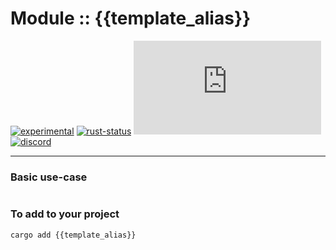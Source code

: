 <!-- {{# generate.module_header{} #}} -->

# Module :: {{template_alias}}
[![experimental](https://raster.shields.io/static/v1?label=stability&message=experimental&color=orange&logoColor=eee)](https://github.com/emersion/stability-badges#experimental) [![rust-status](https://github.com/Wandalen/wTools/actions/workflows/Module{{TemplateAlias}}Push.yml/badge.svg)](https://github.com/Wandalen/wTools/actions/workflows/Module{{TemplateAlias}}Push.yml) [![docs.rs](https://img.shields.io/docsrs/{{template_alias}}?color=e3e8f0&logo=docs.rs)](https://docs.rs/{{template_alias}}) [![discord](https://img.shields.io/discord/872391416519737405?color=eee&logo=discord&logoColor=eee&label=ask)](https://discord.gg/m3YfbXpUUY)

___

### Basic use-case

``` rust
```

### To add to your project

``` bash
cargo add {{template_alias}}
```
